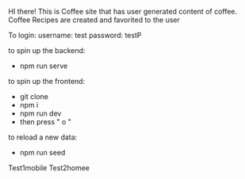 HI there! This is Coffee site that has user generated content of coffee. 
Coffee Recipes are created and favorited to the user 

To login: 
username: test
password: testP

to spin up the backend: 
- npm run serve

to spin up the frontend: 
-  git clone
-  npm i
-  npm run dev
-  then press " o "

to reload a new data: 
- npm run seed


Test1mobile
Test2homee